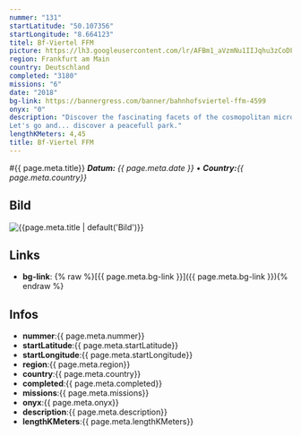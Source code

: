 ```yaml
---
nummer: "131"
startLatitude: "50.107356"
startLongitude: "8.664123"
titel: Bf-Viertel FFM
picture: https://lh3.googleusercontent.com/lr/AFBm1_aVzmNu1IIJqhu3zCoDFLidf1ps-bnYXmFTbTN3SCnr8WSEE33ijVSAHAVcR8D1HdR4SENr4k_7-QfVhWVNpYZE4IWYGB7kCGB68H7iJOqWfyD4_W4zI2kO8y1GXzKJG-RJGAykgXCvxbxqjFrDus5ryFS4sNcQAA7BJ-fhz5I_oU2Omy26NehdxPSaIsv7vO99ft214Mhjhj_k4UsDQbKMLbK1BXNQPeTzSQzJaZITpI3lNoP1tz4AMm3XLPIVWKrcGj9rwkXz17_GMvvIY-Q67W4f4gnjcZeZaCpxrahTkcq-Pb26pG6I6AqE2aTVAmnesz2GuxxlqmXY-e0E75V-997rpC1MvaPOHJmvmyDdQurUAN9pm4T1PVbEi-RAT66MCR7moSTc-wohPm4CEdDG17D1KY7vidKcB0jL3pNL3ffmDM2bDV5Si0IJI2YNR0m99Ok5Zc-sjak4IB26FVzriCayPZ2SIQd1BOBTQrgzDi2b-kvlhsWepUaN7rsPDNqMMG-vYHfTdRUZrqW_a-BjXvpsOdB5CYfkF6ANxwNQQD6wV6-uEM2UAFiESOM90JIOwXY0bYY-V5j2QIvNsE4CD_TyN6JRJucMwxK3gGji0p-P6uOEUjouSC37Mva8r7ql-65LQF6r03aaka3jhK3AzUGxYQgngmxnFF5hCjmf47n5CyIurHK8e0ClMqtNQtTkvDFL9b1042uDNsw8CxjtkGa17knhbQ0_Rz3V7P0aGQEwqJclqqrz1gOeR_ZEVK6grsixhhUhmqzzhkeQ5LqKIyUCD0HiOzVXwcngDewfT2eLHvxqGz01fYbJ-jHJLfbPP89fwoyjh3shtb4s0D79cSiTSVlGnWP9
region: Frankfurt am Main
country: Deutschland
completed: "3180"
missions: "6"
date: "2018"
bg-link: https://bannergress.com/banner/bahnhofsviertel-ffm-4599
onyx: "0"
description: "Discover the fascinating facets of the cosmopolitan microcosm at Frankfurts central  station in six chapters. 
Let's go and... discover a peacefull park."
lengthKMeters: 4,45
title: Bf-Viertel FFM
---
```


#{{ page.meta.title}}
_**Datum:** {{ page.meta.date }} • **Country:**{{ page.meta.country}}_

## Bild
![{{page.meta.title | default('Bild')}}]({{page.meta.picture}})

## Links
- **bg-link**: {% raw %}[{{ page.meta.bg-link }}]({{ page.meta.bg-link }}){% endraw %}

## Infos
- **nummer**:{{ page.meta.nummer}}
- **startLatitude**:{{ page.meta.startLatitude}}
- **startLongitude**:{{ page.meta.startLongitude}}
- **region**:{{ page.meta.region}}
- **country**:{{ page.meta.country}}
- **completed**:{{ page.meta.completed}}
- **missions**:{{ page.meta.missions}}
- **onyx**:{{ page.meta.onyx}}
- **description**:{{ page.meta.description}}
- **lengthKMeters**:{{ page.meta.lengthKMeters}}

